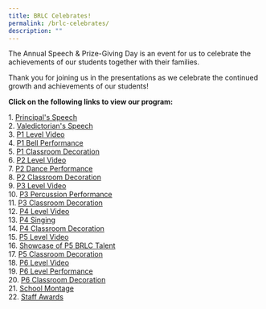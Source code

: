 ```yaml
---
title: BRLC Celebrates!
permalink: /brlc-celebrates/
description: ""
---
```

<p>The Annual Speech &amp; Prize-Giving Day is an event for us to celebrate the achievements of our students together with their families.</p>
<p>Thank you for joining us in the presentations as we celebrate the continued growth and achievements of our students!</p>
<p><strong>Click on the following links to view our program:</strong></p>
<div>1.&nbsp;<a href="https://youtu.be/Y1F9LTTO2X0">Principal's Speech</a></div>
<div>2.&nbsp;<a href="https://youtu.be/LVq4aczsfSs">Valedictorian's Speech</a></div>
<div>3.&nbsp;<a href="https://youtu.be/raKNQv_qgdY">P1 Level Video</a></div>
<div>4.&nbsp;<a href="https://youtu.be/pGPQV7Gbblk">P1 Bell Performance</a></div>
<div>5.&nbsp;<a href="https://youtu.be/2ho-TtgbMzs">P1 Classroom Decoration</a></div>
<div>6.&nbsp;<a href="https://youtu.be/wwW0-aLXux4">P2 Level Video</a></div>
<div>7.&nbsp;<a href="https://youtu.be/xTE5GMNAJdI">P2 Dance Performance</a></div>
<div>8.&nbsp;<a href="https://youtu.be/nqxROP87Uiw">P2 Classroom Decoration</a></div>
<div>9.&nbsp;<a href="https://youtu.be/JMqjCL_w0bM">P3 Level Video</a></div>
<div>10.&nbsp;<a href="https://youtu.be/PBh6UEK3IeA">P3 Percussion Performance</a></div>
<div>11.&nbsp;<a href="https://youtu.be/z4trPf8HsJ0">P3 Classroom Decoration</a></div>
<div>12.&nbsp;<a href="https://youtu.be/zciUA4uToso">P4 Level Video</a></div>
<div>13.&nbsp;<a href="https://youtu.be/lDHsCc9N3HM">P4 Singing</a></div>
<div>14.&nbsp;<a href="https://youtu.be/5AgKrQY9PrU">P4 Classroom Decoration</a></div>
<div>15.&nbsp;<a href="https://youtu.be/Um75OttiGpg">P5 Level Video</a></div>
<div>16.&nbsp;<a href="https://youtu.be/iMDJuChowy8">Showcase of P5 BRLC Talent</a></div>
<div>17.&nbsp;<a href="https://youtu.be/OZgvp5SUqhY">P5 Classroom Decoration</a></div>
<div>18.&nbsp;<a href="https://youtu.be/Yj7nxoNji-U">P6 Level Video</a></div>
<div>19.&nbsp;<a href="https://youtu.be/4wZQwpdmWz8">P6 Level Performance</a></div>
<div>20.&nbsp;<a href="https://youtu.be/BNAk5f11xuA">P6 Classroom Decoration</a></div>
<div>21.&nbsp;<a href="https://youtu.be/ZqHXb0UROO0">School Montage</a></div>
<div>22.&nbsp;<a href="https://youtu.be/HOLUEGGbSt8">Staff Awards</a></div>